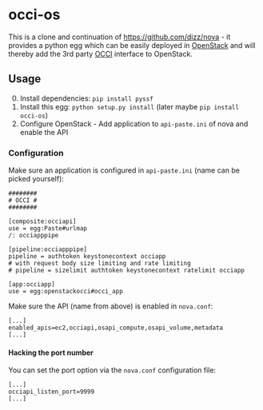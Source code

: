 occi-os
=======

This is a clone and continuation of https://github.com/dizz/nova - it provides a python egg which can be easily
deployed in [OpenStack](http://www.openstack.org) and will thereby add the 3rd party [OCCI](http://www.occi-wg.org)
interface to OpenStack.

Usage
-----

0. Install dependencies: `pip install pyssf`
1. Install this egg: `python setup.py install` (later maybe `pip install occi-os`)
2. Configure OpenStack - Add application to `api-paste.ini` of nova and enable the API

### Configuration

Make sure an application is configured in `api-paste.ini` (name can be picked yourself):

	########
	# OCCI #
	########

	[composite:occiapi]
	use = egg:Paste#urlmap
	/: occiapppipe

	[pipeline:occiapppipe]
	pipeline = authtoken keystonecontext occiapp
	# with request body size limiting and rate limiting
	# pipeline = sizelimit authtoken keystonecontext ratelimit occiapp

	[app:occiapp]
	use = egg:openstackocci#occi_app

Make sure the API (name from above) is enabled in `nova.conf`:

	[...]
	enabled_apis=ec2,occiapi,osapi_compute,osapi_volume,metadata
	[...]
	
#### Hacking the port number

You can set the port option via the `nova.conf` configuration file:

    [...]
    occiapi_listen_port=9999
    [...]
